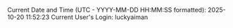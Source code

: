 Current Date and Time (UTC - YYYY-MM-DD HH:MM:SS formatted): 2025-10-20 11:52:23
Current User's Login: luckyaiman
